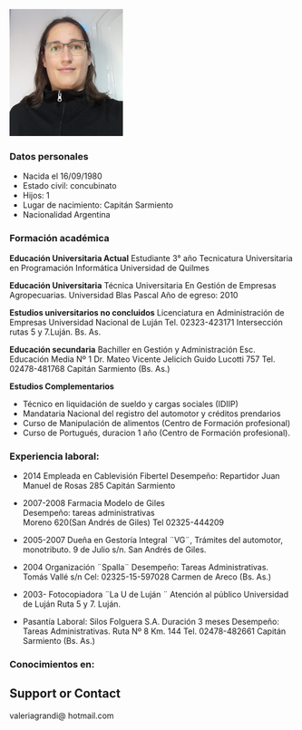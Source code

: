 


![fotoVale](assets/images/fotoVale.jpeg)
### Datos personales
- Nacida el 16/09/1980
- Estado civil: concubinato
- Hijos: 1
- Lugar de nacimiento: Capitán Sarmiento
- Nacionalidad Argentina

### Formación académica

**Educación Universitaria Actual**
Estudiante 3° año Tecnicatura Universitaria en Programación Informática
Universidad de Quilmes
 
**Educación Universitaria**
Técnica Universitaria En Gestión de Empresas Agropecuarias.
Universidad Blas Pascal
Año de egreso: 2010

**Estudios universitarios no concluidos**
Licenciatura en Administración de Empresas
Universidad Nacional de Luján
Tel. 02323-423171
Intersección rutas 5 y 7.Luján. Bs.  As.

**Educación secundaria**
Bachiller en Gestión y Administración
Esc. Educación Media Nº 1 Dr. Mateo  Vicente Jelicich
Guido Lucotti 757
Tel. 02478-481768
Capitán Sarmiento (Bs. As.)

**Estudios Complementarios**
- Técnico en liquidación de sueldo y cargas sociales (IDIIP)
- Mandataria Nacional del registro del automotor y créditos prendarios
- Curso de Manipulación de alimentos (Centro de Formación profesional)
- Curso de Portugués, duracion 1 año (Centro de Formación profesional).


### Experiencia laboral:

- 2014 Empleada en Cablevisión Fibertel
 Desempeño: Repartidor
 Juan Manuel de Rosas 285
 Capitán Sarmiento

- 2007-2008 Farmacia Modelo de Giles	
 Desempeño: tareas administrativas		
 Moreno 620(San Andrés de Giles)
 Tel 02325-444209

- 2005-2007 Dueña en  Gestoría Integral ¨VG¨,
 Trámites del automotor, monotributo.
 9 de Julio s/n. San Andrés de Giles.
	
- 2004 Organización ¨Spalla¨
 Desempeño: Tareas Administrativas.
 Tomás Vallé s/n
 Cel: 02325-15-597028
 Carmen de Areco (Bs. As.)

- 2003- Fotocopiadora ¨La U de Luján ¨
 Atención al público
 Universidad de Luján
 Ruta 5 y 7. Luján.

- Pasantía Laboral: Silos Folguera S.A.
 Duración 3 meses
 Desempeño: Tareas Administrativas.
 Ruta Nº 8 Km. 144
 Tel. 02478-482661
 Capitán Sarmiento (Bs. As.)

### Conocimientos en: ###
<p class="imagesDeLogo">
<i class="devicon-android-plain-wordmark colored"></i>
<i class="devicon-github-plain-wordmark colored"></i>
<i class="devicon-gitlab-plain-wordmark colored"></i>
<i class="devicon-javascript-plain colored"></i>
<i class="devicon-mysql-plain-wordmark colored"></i>
<i class="devicon-tomcat-line-wordmark colored"></i>
<i class="devicon-bootstrap-plain-wordmark colored"></i> </p>

## Support or Contact
valeriagrandi@ hotmail.com


